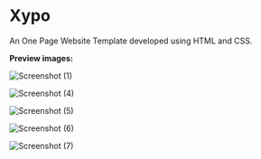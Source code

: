 # Xypo
An One Page Website Template developed using HTML and CSS.

<b> Preview images: </b>

![Screenshot (1)](https://user-images.githubusercontent.com/101967370/189135830-9e865997-12cf-4c65-b153-872ae169aa16.png)

![Screenshot (4)](https://user-images.githubusercontent.com/101967370/189135852-fde5fb6c-f836-4b42-adf7-74458f194284.png)

![Screenshot (5)](https://user-images.githubusercontent.com/101967370/189135868-f9ec08c8-82d2-41d6-b760-034cdd18bab8.png)

![Screenshot (6)](https://user-images.githubusercontent.com/101967370/189135888-551b4350-82ab-4120-832a-2ab226db8383.png)

![Screenshot (7)](https://user-images.githubusercontent.com/101967370/189135893-c8b4f8e7-e8bc-492d-bb7a-9066e91c0bff.png)
